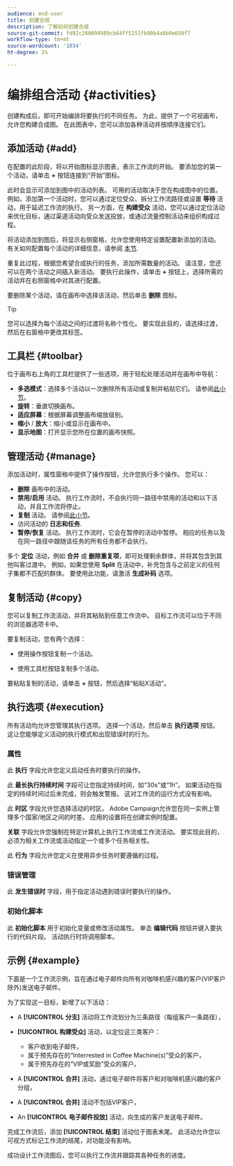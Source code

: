 ```yaml
---
audience: end-user
title: 创建合成
description: 了解如何创建合成
source-git-commit: fd92c280094989cb64ff5151fb00b4a8b0e650f7
workflow-type: tm+mt
source-wordcount: '1034'
ht-degree: 1%

---
```



# 编排组合活动 {#activities}

创建构成后，即可开始编排将要执行的不同任务。 为此，提供了一个可视画布，允许您构建合成图。 在此图表中，您可以添加各种活动并按顺序连接它们。

## 添加活动 {#add}

在配置的此阶段，将以开始图标显示图表，表示工作流的开始。 要添加您的第一个活动，请单击 **+** 按钮连接到“开始”图标。

此时会显示可添加到图中的活动列表。 可用的活动取决于您在构成图中的位置。 例如，添加第一个活动时，您可以通过定位受众、拆分工作流路径或设置 **等待** 活动，用于延迟工作流的执行。 另一方面，在 **构建受众** 活动，您可以通过定位活动来优化目标，通过渠道活动向受众发送投放，或通过流量控制活动来组织构成过程。

将活动添加到图后，将显示右侧窗格，允许您使用特定设置配置新添加的活动。 有关如何配置每个活动的详细信息，请参阅 [本节](activities/about-activities.md).

重复此过程，根据您希望合成执行的任务，添加所需数量的活动。 请注意，您还可以在两个活动之间插入新活动。 要执行此操作，请单击 **+** 按钮上，选择所需的活动并在右侧窗格中对其进行配置。

要删除某个活动，请在画布中选择该活动，然后单击 **删除** 图标。

>[!TIP]
>
>您可以选择为每个活动之间的过渡将名称个性化。 要实现此目的，请选择过渡，然后在右窗格中更改其标签。

## 工具栏 {#toolbar}

位于画布右上角的工具栏提供了一些选项，用于轻松处理活动并在画布中导航：

* **多选模式**：选择多个活动以一次删除所有活动或复制并粘贴它们。 请参阅[此小节](#copy)。
* **旋转**：垂直切换画布。
* **适应屏幕**：根据屏幕调整画布缩放级别。
* **缩小** / **放大**：缩小或显示在画布中。
* **显示地图**：打开显示您所在位置的画布快照。


## 管理活动 {#manage}

添加活动时，属性窗格中提供了操作按钮，允许您执行多个操作。 您可以：

* **删除** 画布中的活动。
* **禁用/启用** 活动。 执行工作流时，不会执行同一路径中禁用的活动和以下活动，并且工作流将停止。
* **复制** 活动。 请参阅[此小节](#copy)。
* 访问活动的 **日志和任务**.
* **暂停/恢复** 活动。 执行工作流时，它会在暂停的活动中暂停。 相应的任务以及在同一路径中跟随该任务的所有任务都不会执行。

多个 **定位** 活动，例如 **合并** 或 **删除重复项**，即可处理剩余群体，并将其包含到其他叫客过渡中。 例如，如果您使用 **Split** 在活动中，补充包含与之前定义的任何子集都不匹配的群体。 要使用此功能，请激活 **生成补码** 选项。

## 复制活动 {#copy}

您可以复制工作流活动，并将其粘贴到任意工作流中。 目标工作流可以位于不同的浏览器选项卡中。

要复制活动，您有两个选择：

* 使用操作按钮复制一个活动。

* 使用工具栏按钮复制多个活动。

要粘贴复制的活动，请单击 **+** 按钮，然后选择“粘贴X活动”。

## 执行选项 {#execution}

所有活动均允许您管理其执行选项。 选择一个活动，然后单击 **执行选项** 按钮。 这让您能够定义活动的执行模式和出现错误时的行为。

### 属性

此 **执行** 字段允许您定义启动任务时要执行的操作。

此 **最长执行持续时间** 字段可让您指定持续时间，如“30s”或“1h”。 如果活动在指定的持续时间过后未完成，则会触发警报。 这对工作流的运行方式没有影响。

此 **时区** 字段允许您选择活动的时区。 Adobe Campaign允许您在同一实例上管理多个国家/地区之间的时差。 应用的设置将在创建实例时配置。

**关联** 字段允许您强制在特定计算机上执行工作流或工作流活动。 要实现此目的，必须为相关工作流或活动指定一个或多个任务相关性。

此 **行为** 字段允许您定义在使用异步任务时要遵循的过程。

### 错误管理

此 **发生错误时** 字段，用于指定活动遇到错误时要执行的操作。

### 初始化脚本

此 **初始化脚本** 用于初始化变量或修改活动属性。 单击 **编辑代码** 按钮并键入要执行的代码片段。 活动执行时将调用脚本。

## 示例 {#example}

下面是一个工作流示例，旨在通过电子邮件向所有对咖啡机感兴趣的客户(VIP客户除外)发送电子邮件。

为了实现这一目标，新增了以下活动：

* A **[!UICONTROL 分支]** 活动将工作流划分为三条路径（每组客户一条路径），
* **[!UICONTROL 构建受众]** 活动，以定位这三类客户：

   * 客户收到电子邮件，
   * 属于预先存在的“Interrested in Coffee Machine(s)”受众的客户，
   * 属于预先存在的“VIP或奖励”受众的客户。

* A **[!UICONTROL 合并]** 活动，通过电子邮件将客户和对咖啡机感兴趣的客户分组，
* A **[!UICONTROL 合并]** 活动不包括VIP客户，
* An **[!UICONTROL 电子邮件投放]** 活动，向生成的客户发送电子邮件。

完成工作流后，添加 **[!UICONTROL 结束]** 活动位于图表末尾。 此活动允许您以可视方式标记工作流的结尾，对功能没有影响。

成功设计工作流图后，您可以执行工作流并跟踪其各种任务的进度。